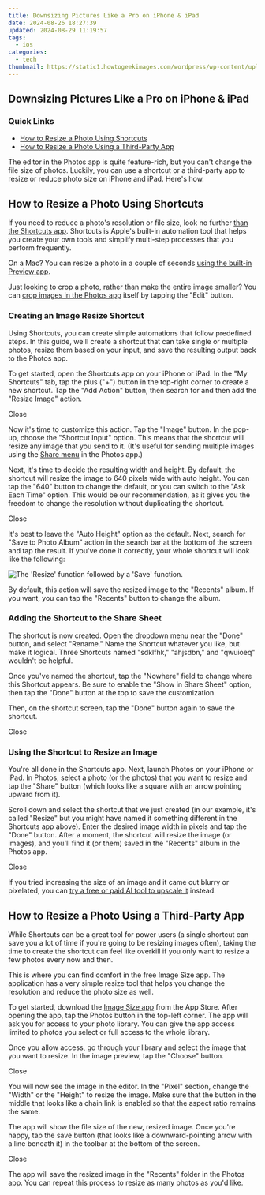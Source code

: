 ```yaml
---
title: Downsizing Pictures Like a Pro on iPhone & iPad
date: 2024-08-26 18:27:39
updated: 2024-08-29 11:19:57
tags:
  - ios
categories:
  - tech
thumbnail: https://static1.howtogeekimages.com/wordpress/wp-content/uploads/2023/09/52422415427_9fc9d4cabe_o.jpg
---
```


## Downsizing Pictures Like a Pro on iPhone & iPad

### Quick Links

* [How to Resize a Photo Using Shortcuts](https://easy-unlock-android.techidaily.com/how-to-enable-usb-debugging-on-a-locked-poco-phone-by-drfone-android/)
* [How to Resize a Photo Using a Third-Party App](https://some-skills.techidaily.com/new-turning-talk-into-top-tier-podcasts-writing-and-samples-included/)

 The editor in the Photos app is quite feature-rich, but you can't change the file size of photos. Luckily, you can use a shortcut or a third-party app to resize or reduce photo size on iPhone and iPad. Here's how.

##  How to Resize a Photo Using Shortcuts

 If you need to reduce a photo's resolution or file size, look no further [than the Shortcuts app](https://fox-http.techidaily.com/new-the-ultimate-guide-to-gopro-hero5-time-lapse-photography/). Shortcuts is Apple's built-in automation tool that helps you create your own tools and simplify multi-step processes that you perform frequently.

 On a Mac? You can resize a photo in a couple of seconds [using the built-in Preview app](https://fox-cloud.techidaily.com/new-in-2024-unlocking-studio-secrets-extensive-xvideoreview/).

 Just looking to crop a photo, rather than make the entire image smaller? You can [crop images in the Photos app](https://screen-mirroring-recording.techidaily.com/in-2024-get-the-best-free-pc-sound-logger-download-x-recorder/) itself by tapping the "Edit" button.

###  Creating an Image Resize Shortcut

 Using Shortcuts, you can create simple automations that follow predefined steps. In this guide, we'll create a shortcut that can take single or multiple photos, resize them based on your input, and save the resulting output back to the Photos app.

 To get started, open the Shortcuts app on your iPhone or iPad. In the "My Shortcuts" tab, tap the plus ("+") button in the top-right corner to create a new shortcut. Tap the "Add Action" button, then search for and then add the "Resize Image" action.

Close 

 Now it's time to customize this action. Tap the "Image" button. In the pop-up, choose the "Shortcut Input" option. This means that the shortcut will resize any image that you send to it. (It's useful for sending multiple images using the [Share menu](https://screen-mirror.techidaily.com/overview-of-the-best-motorola-moto-e13-screen-mirroring-app-drfone-by-drfone-android/) in the Photos app.)

 Next, it's time to decide the resulting width and height. By default, the shortcut will resize the image to 640 pixels wide with auto height. You can tap the "640" button to change the default, or you can switch to the "Ask Each Time" option. This would be our recommendation, as it gives you the freedom to change the resolution without duplicating the shortcut.

Close 

 It's best to leave the "Auto Height" option as the default. Next, search for "Save to Photo Album" action in the search bar at the bottom of the screen and tap the result. If you've done it correctly, your whole shortcut will look like the following:

![The 'Resize' function followed by a 'Save' function.](https://static1.howtogeekimages.com/wordpress/wp-content/uploads/2023/09/8saveimage.png) 

 By default, this action will save the resized image to the "Recents" album. If you want, you can tap the "Recents" button to change the album.

###  Adding the Shortcut to the Share Sheet

 The shortcut is now created. Open the dropdown menu near the "Done" button, and select "Rename." Name the Shortcut whatever you like, but make it logical. Three Shortcuts named "sdklfhk," "ahjsdbn," and "qwuioeq" wouldn't be helpful.

 Once you've named the shortcut, tap the "Nowhere" field to change where this Shortcut appears. Be sure to enable the "Show in Share Sheet" option, then tap the "Done" button at the top to save the customization.

 Then, on the shortcut screen, tap the "Done" button again to save the shortcut.

Close 

###  Using the Shortcut to Resize an Image

 You're all done in the Shortcuts app. Next, launch Photos on your iPhone or iPad. In Photos, select a photo (or the photos) that you want to resize and tap the "Share" button (which looks like a square with an arrow pointing upward from it).

 Scroll down and select the shortcut that we just created (in our example, it's called "Resize" but you might have named it something different in the Shortcuts app above). Enter the desired image width in pixels and tap the "Done" button. After a moment, the shortcut will resize the image (or images), and you'll find it (or them) saved in the "Recents" album in the Photos app.

Close 

 If you tried increasing the size of an image and it came out blurry or pixelated, you can [try a free or paid AI tool to upscale it](https://unlock-android.techidaily.com/in-2024-lock-your-vivo-y36i-phone-in-style-the-top-5-gesture-lock-screen-apps-by-drfone-android/) instead.

##  How to Resize a Photo Using a Third-Party App

 While Shortcuts can be a great tool for power users (a single shortcut can save you a lot of time if you're going to be resizing images often), taking the time to create the shortcut can feel like overkill if you only want to resize a few photos every now and then.

 This is where you can find comfort in the free Image Size app. The application has a very simple resize tool that helps you change the resolution and reduce the photo size as well.

 To get started, download the [Image Size app](https://apps.apple.com/app/image-size/id670766542) from the App Store. After opening the app, tap the Photos button in the top-left corner. The app will ask you for access to your photo library. You can give the app access limited to photos you select or full access to the whole library.

 Once you allow access, go through your library and select the image that you want to resize. In the image preview, tap the "Choose" button.

Close 

 You will now see the image in the editor. In the "Pixel" section, change the "Width" or the "Height" to resize the image. Make sure that the button in the middle that looks like a chain link is enabled so that the aspect ratio remains the same.

 The app will show the file size of the new, resized image. Once you're happy, tap the save button (that looks like a downward-pointing arrow with a line beneath it) in the toolbar at the bottom of the screen.

Close 

 The app will save the resized image in the "Recents" folder in the Photos app. You can repeat this process to resize as many photos as you'd like.

<ins class="adsbygoogle"
     style="display:block"
     data-ad-format="autorelaxed"
     data-ad-client="ca-pub-7571918770474297"
     data-ad-slot="1223367746"></ins>



<ins class="adsbygoogle"
     style="display:block"
     data-ad-client="ca-pub-7571918770474297"
     data-ad-slot="8358498916"
     data-ad-format="auto"
     data-full-width-responsive="true"></ins>
